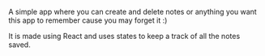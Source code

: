 A simple app where you can create and delete notes or anything you want this app to 
remember cause you may forget it :)

It is made using React and uses states to keep a track of all the notes saved.